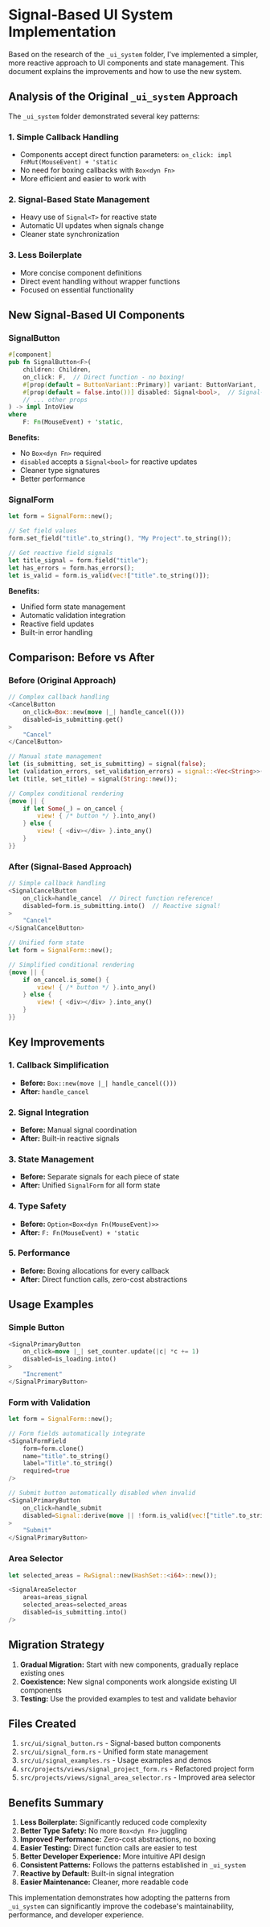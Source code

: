 # Signal-Based UI System Implementation

Based on the research of the `_ui_system` folder, I've implemented a simpler, more reactive approach to UI components and state management. This document explains the improvements and how to use the new system.

## Analysis of the Original `_ui_system` Approach

The `_ui_system` folder demonstrated several key patterns:

### 1. Simple Callback Handling
- Components accept direct function parameters: `on_click: impl FnMut(MouseEvent) + 'static`
- No need for boxing callbacks with `Box<dyn Fn>`
- More efficient and easier to work with

### 2. Signal-Based State Management
- Heavy use of `Signal<T>` for reactive state
- Automatic UI updates when signals change
- Cleaner state synchronization

### 3. Less Boilerplate
- More concise component definitions
- Direct event handling without wrapper functions
- Focused on essential functionality

## New Signal-Based UI Components

### SignalButton
```rust
#[component]
pub fn SignalButton<F>(
    children: Children,
    on_click: F,  // Direct function - no boxing!
    #[prop(default = ButtonVariant::Primary)] variant: ButtonVariant,
    #[prop(default = false.into())] disabled: Signal<bool>,  // Signal-based!
    // ... other props
) -> impl IntoView 
where
    F: Fn(MouseEvent) + 'static,
```

**Benefits:**
- No `Box<dyn Fn>` required
- `disabled` accepts a `Signal<bool>` for reactive updates
- Cleaner type signatures
- Better performance

### SignalForm
```rust
let form = SignalForm::new();

// Set field values
form.set_field("title".to_string(), "My Project".to_string());

// Get reactive field signals
let title_signal = form.field("title");
let has_errors = form.has_errors();
let is_valid = form.is_valid(vec!["title".to_string()]);
```

**Benefits:**
- Unified form state management
- Automatic validation integration
- Reactive field updates
- Built-in error handling

## Comparison: Before vs After

### Before (Original Approach)
```rust
// Complex callback handling
<CancelButton
    on_click=Box::new(move |_| handle_cancel(()))
    disabled=is_submitting.get()
>
    "Cancel"
</CancelButton>

// Manual state management
let (is_submitting, set_is_submitting) = signal(false);
let (validation_errors, set_validation_errors) = signal::<Vec<String>>(vec![]);
let (title, set_title) = signal(String::new());

// Complex conditional rendering
{move || {
    if let Some(_) = on_cancel {
        view! { /* button */ }.into_any()
    } else {
        view! { <div></div> }.into_any()
    }
}}
```

### After (Signal-Based Approach)
```rust
// Simple callback handling
<SignalCancelButton
    on_click=handle_cancel  // Direct function reference!
    disabled=form.is_submitting.into()  // Reactive signal!
>
    "Cancel"
</SignalCancelButton>

// Unified form state
let form = SignalForm::new();

// Simplified conditional rendering
{move || {
    if on_cancel.is_some() {
        view! { /* button */ }.into_any()
    } else {
        view! { <div></div> }.into_any()
    }
}}
```

## Key Improvements

### 1. Callback Simplification
- **Before:** `Box::new(move |_| handle_cancel(()))`
- **After:** `handle_cancel`

### 2. Signal Integration
- **Before:** Manual signal coordination
- **After:** Built-in reactive signals

### 3. State Management
- **Before:** Separate signals for each piece of state
- **After:** Unified `SignalForm` for all form state

### 4. Type Safety
- **Before:** `Option<Box<dyn Fn(MouseEvent)>>`
- **After:** `F: Fn(MouseEvent) + 'static`

### 5. Performance
- **Before:** Boxing allocations for every callback
- **After:** Direct function calls, zero-cost abstractions

## Usage Examples

### Simple Button
```rust
<SignalPrimaryButton
    on_click=move |_| set_counter.update(|c| *c += 1)
    disabled=is_loading.into()
>
    "Increment"
</SignalPrimaryButton>
```

### Form with Validation
```rust
let form = SignalForm::new();

// Form fields automatically integrate
<SignalFormField
    form=form.clone()
    name="title".to_string()
    label="Title".to_string()
    required=true
/>

// Submit button automatically disabled when invalid
<SignalPrimaryButton
    on_click=handle_submit
    disabled=Signal::derive(move || !form.is_valid(vec!["title".to_string()]).get())
>
    "Submit"
</SignalPrimaryButton>
```

### Area Selector
```rust
let selected_areas = RwSignal::new(HashSet::<i64>::new());

<SignalAreaSelector
    areas=areas_signal
    selected_areas=selected_areas
    disabled=is_submitting.into()
/>
```

## Migration Strategy

1. **Gradual Migration:** Start with new components, gradually replace existing ones
2. **Coexistence:** New signal components work alongside existing UI components
3. **Testing:** Use the provided examples to test and validate behavior

## Files Created

1. `src/ui/signal_button.rs` - Signal-based button components
2. `src/ui/signal_form.rs` - Unified form state management
3. `src/ui/signal_examples.rs` - Usage examples and demos
4. `src/projects/views/signal_project_form.rs` - Refactored project form
5. `src/projects/views/signal_area_selector.rs` - Improved area selector

## Benefits Summary

1. **Less Boilerplate:** Significantly reduced code complexity
2. **Better Type Safety:** No more `Box<dyn Fn>` juggling
3. **Improved Performance:** Zero-cost abstractions, no boxing
4. **Easier Testing:** Direct function calls are easier to test
5. **Better Developer Experience:** More intuitive API design
6. **Consistent Patterns:** Follows the patterns established in `_ui_system`
7. **Reactive by Default:** Built-in signal integration
8. **Easier Maintenance:** Cleaner, more readable code

This implementation demonstrates how adopting the patterns from `_ui_system` can significantly improve the codebase's maintainability, performance, and developer experience.
